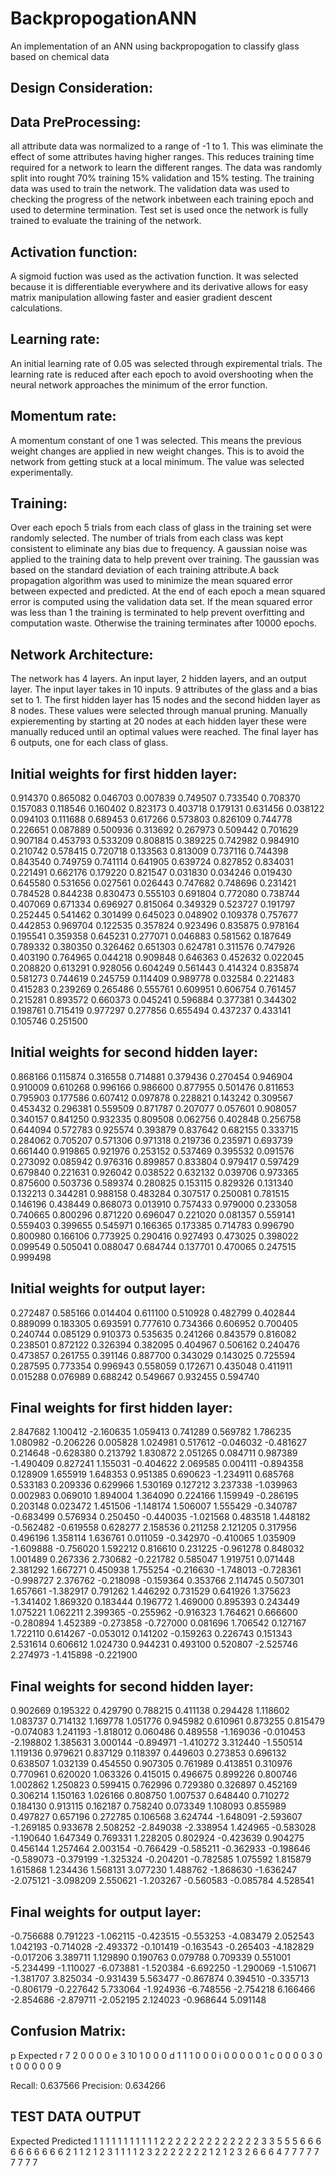 # BackpropogationANN
An implementation of an ANN using backpropogation to classify glass based on chemical data

## Design Consideration:

## Data PreProcessing:
all attribute data was normalized to a range of -1 to 1. This was eliminate the effect of some
attributes having higher ranges. This reduces training time required for a network to learn
the different ranges. The data was randomly split into rought 70% training 15% validation and
15% testing. The training data was used to train the network. The validation data was used to 
checking the progress of the network inbetween each training epoch and used to determine termination.
Test set is used once the network is fully trained to evaluate the training of the network. 

## Activation function:
A sigmoid fuction was used as the activation function. It was selected because it is
differentiable everywhere and its derivative allows for easy matrix manipulation allowing
faster and easier gradient descent calculations.

## Learning rate:
An initial learning rate of 0.05 was selected through expiremental trials. The learning
rate is reduced after each epoch to avoid overshooting when the neural network approaches
the minimum of the error function.

## Momentum rate:
A momentum constant of one 1 was selected. This means the previous weight changes are applied
in new weight changes. This is to avoid the network from getting stuck at a local minimum. The
value was selected experimentally.

## Training:
Over each epoch 5 trials from each class of glass in the training set were randomly selected.
The number of trials from each class was kept consistent to eliminate any bias due to frequency. 
A gaussian noise was applied to the training data to help prevent over training. The gaussian was
based on the standard deviation of each training attribute.A back propagation algorithm was used
to minimize the mean squared error between expected and predicted. At the end of each epoch a mean
squared error is computed using the validation data set. If the mean squared error was less than 1
the training is terminated to help prevent overfitting and computation waste. Otherwise the training
terminates after 10000 epochs. 

## Network Architecture:
The network has 4 layers. An input layer, 2 hidden layers, and an output layer. The input layer takes
in 10 inputs. 9 attributes of the glass and a bias set to 1. The first hidden layer has 15 nodes and
the second hidden layer as 8 nodes. These values were selected through manual pruning. Manually expierementing by 
starting at 20 nodes at each hidden layer these were manually reduced until an optimal values were reached. The final
layer has 6 outputs, one for each class of glass.



## Initial weights for first hidden layer:
0.914370 0.865082 0.046703 0.007839 0.749507 0.733540 0.708370 0.157083 0.118546 0.160402
0.823173 0.403718 0.179131 0.631456 0.038122 0.094103 0.111688 0.689453 0.617266 0.573803
0.826109 0.744778 0.226651 0.087889 0.500936 0.313692 0.267973 0.509442 0.701629 0.907184
0.453793 0.533209 0.808815 0.389225 0.742982 0.984910 0.210742 0.578415 0.720718 0.133563
0.813009 0.737116 0.744398 0.843540 0.749759 0.741114 0.641905 0.639724 0.827852 0.834031
0.221491 0.662176 0.179220 0.821547 0.031830 0.034246 0.019430 0.645580 0.531656 0.027561
0.026443 0.747682 0.748696 0.231421 0.784528 0.844238 0.830473 0.555103 0.691804 0.772080
0.738744 0.407069 0.671334 0.696927 0.815064 0.349329 0.523727 0.191797 0.252445 0.541462
0.301499 0.645023 0.048902 0.109378 0.757677 0.442853 0.969704 0.122535 0.357824 0.923496
0.835875 0.978164 0.195541 0.359358 0.645231 0.277071 0.046883 0.581562 0.187649 0.789332
0.380350 0.326462 0.651303 0.624781 0.311576 0.747926 0.403190 0.764965 0.044218 0.909848
0.646363 0.452632 0.022045 0.208820 0.613291 0.928056 0.604249 0.561443 0.414324 0.835874
0.581273 0.744619 0.245759 0.114409 0.989778 0.032584 0.221483 0.415283 0.239269 0.265486
0.555761 0.609951 0.606754 0.761457 0.215281 0.893572 0.660373 0.045241 0.596884 0.377381
0.344302 0.198761 0.715419 0.977297 0.277856 0.655494 0.437237 0.433141 0.105746 0.251500

## Initial weights for second hidden layer:
0.868166 0.115874 0.316558 0.714881 0.379436 0.270454 0.946904 0.910009 0.610268 0.996166
0.986600 0.877955 0.501476 0.811653 0.795903 0.177586 0.607412 0.097878 0.228821 0.143242
0.309567 0.453432 0.296381 0.559509 0.871787 0.207077 0.057601 0.908057 0.340157 0.841250
0.932335 0.809508 0.062756 0.402848 0.256758 0.644094 0.572783 0.925574 0.393879 0.837642
0.682155 0.333715 0.284062 0.705207 0.571306 0.971318 0.219736 0.235971 0.693739 0.661440
0.919865 0.921976 0.253152 0.537469 0.395532 0.091576 0.273092 0.085942 0.976316 0.899857
0.833804 0.979417 0.597429 0.679840 0.221631 0.926042 0.038522 0.632132 0.039706 0.973365
0.875600 0.503736 0.589374 0.280825 0.153115 0.829326 0.131340 0.132213 0.344281 0.988158
0.483284 0.307517 0.250081 0.781515 0.146196 0.438449 0.868073 0.013910 0.757433 0.979000
0.233058 0.740665 0.800296 0.871220 0.696047 0.221020 0.081357 0.559141 0.559403 0.399655
0.545971 0.166365 0.173385 0.714783 0.996790 0.800980 0.166106 0.773925 0.290416 0.927493
0.473025 0.398022 0.099549 0.505041 0.088047 0.684744 0.137701 0.470065 0.247515 0.999498

## Initial weights for output layer:
0.272487 0.585166 0.014404 0.611100 0.510928 0.482799 0.402844 0.889099
0.183305 0.693591 0.777610 0.734366 0.606952 0.700405 0.240744 0.085129
0.910373 0.535635 0.241266 0.843579 0.816082 0.238501 0.872122 0.326394
0.382095 0.404967 0.506162 0.240476 0.473857 0.261755 0.391146 0.887700
0.343029 0.143025 0.725594 0.287595 0.773354 0.996943 0.558059 0.172671
0.435048 0.411911 0.015288 0.076989 0.688242 0.549667 0.932455 0.594740

## Final weights for first hidden layer:
2.847682 1.100412 -2.160635 1.059413 0.741289 0.569782 1.786235 1.080982 -0.206226 0.005828 1.024981 0.517612 -0.046032 -0.481627 0.214648
-0.628380 0.213792 1.830872 2.051265 0.084711 0.987389 -1.490409 0.827241 1.155031 -0.404622 2.069585 0.004111 -0.894358 0.128909 1.655919
1.648353 0.951385 0.690623 -1.234911 0.685768 0.533183 0.209336 0.629966 1.530169 0.127212 3.237338 -1.039963 0.002983 0.069010 1.894004
1.364090 0.224166 1.159949 -0.286195 0.203148 0.023472 1.451506 -1.148174 1.506007 1.555429 -0.340787 -0.683499 0.576934 0.250450 -0.440035
-1.021568 0.483518 1.448182 -0.562482 -0.619558 0.628277 2.158536 0.211258 2.121205 0.317956 0.496196 1.358114 1.636761 0.011059 -0.342970
-0.410065 1.035909 -1.609888 -0.756020 1.592212 0.816610 0.231225 -0.961278 0.848032 1.001489 0.267336 2.730682 -0.221782 0.585047 1.919751
0.071448 2.381292 1.667271 0.450938 1.755254 -0.216630 -1.748013 -0.728361 -0.998727 2.376762 -0.218098 -0.159364 0.353766 2.114745 0.507301
1.657661 -1.382917 0.791262 1.446292 0.731529 0.641926 1.375623 -1.341402 1.869320 0.183444 0.196772 1.469000 0.895393 0.243449 1.075221
1.062211 2.399365 -0.255962 -0.916323 1.764621 0.666600 -0.280894 1.452389 -0.273858 -0.727000 0.081696 1.706542 0.127167 1.722110 0.614267
-0.053012 0.141202 -0.159263 0.226743 0.151343 2.531614 0.606612 1.024730 0.944231 0.493100 0.520807 -2.525746 2.274973 -1.415898 -0.221900

## Final weights for second hidden layer:
0.902669 0.195322 0.429790 0.788215 0.411138 0.294428 1.118602 1.083737 
0.714132 1.169778 1.051776 0.945982 0.610961 0.873255 0.815479 -0.074083 
1.241193 -1.818012 0.060486 0.489558 -1.169036 -0.010453 -2.198802 1.385631 
3.000144 -0.894971 -1.410272 3.312440 -1.550514 1.119136 0.979621 0.837129 
0.118397 0.449603 0.273853 0.696132 0.638507 1.032139 0.454550 0.907305 
0.761989 0.413851 0.310976 0.770961 0.620020 1.063326 0.415015 0.496675 
0.899226 0.800746 1.002862 1.250823 0.599415 0.762996 0.729380 0.326897 
0.452169 0.306214 1.150163 1.026166 0.808750 1.007537 0.648440 0.710272 
0.184130 0.913115 0.162187 0.758240 0.073349 1.108093 0.855989 0.497827 
0.657196 0.272785 0.106568 3.624744 -1.648091 -2.593607 -1.269185 0.933678 
2.508252 -2.849038 -2.338954 1.424965 -0.583028 -1.190640 1.647349 0.769331 
1.228205 0.802924 -0.423639 0.904275 0.456144 1.257464 2.003154 -0.766429 
-0.585211 -0.362933 -0.198646 -0.589073 -0.379199 -1.325324 -0.204201 -0.782585 
1.075592 1.815879 1.615868 1.234436 1.568131 3.077230 1.488762 -1.868630 
-1.636247 -2.075121 -3.098209 2.550621 -1.203267 -0.560583 -0.085784 4.528541 

## Final weights for output layer:
-0.756688 0.791223 -1.062115 -0.423515 -0.553253 -4.083479
2.052543 1.042193 -0.714028 -2.493372 -0.101419 -0.163543
-0.265403 -4.182829 -0.017206 3.389711 1.129890 0.190763
0.079788 0.709339 0.551001 -5.234499 -1.110027 -6.073881
-1.520384 -6.692250 -1.290069 -1.510671 -1.381707 3.825034
-0.931439 5.563477 -0.867874 0.394510 -0.335713 -0.806179
-0.227642 5.733064 -1.924936 -6.748556 -2.754218 6.166466
-2.854686 -2.879711 -2.052195 2.124023 -0.968644 5.091148

## Confusion Matrix:

p	  Expected
r	7 2 0 0 0 0
e	3 10 1 0 0 0
d	1 1 1 0 0 0
i	0 0 0 0 0 1
c	0 0 0 0 3 0
t	0 0 0 0 0 9

Recall: 0.637566
Precision: 0.634266

## TEST DATA OUTPUT
Expected       Predicted
1              1
1              1
1              1
1              1
1              1
1              2
2              2
2              2
2              2
2              2
2              2
2              2
3              3
5              5
5              6
6              6
6              6
6              6
6              6
6              2
1              1
2              1
2              3
1              1
1              1
2              3
2              2
2              2
2              2
2              1
2              1
2              3
2              6
6              6
4              7
7              7
7              7
7              7
7              7
